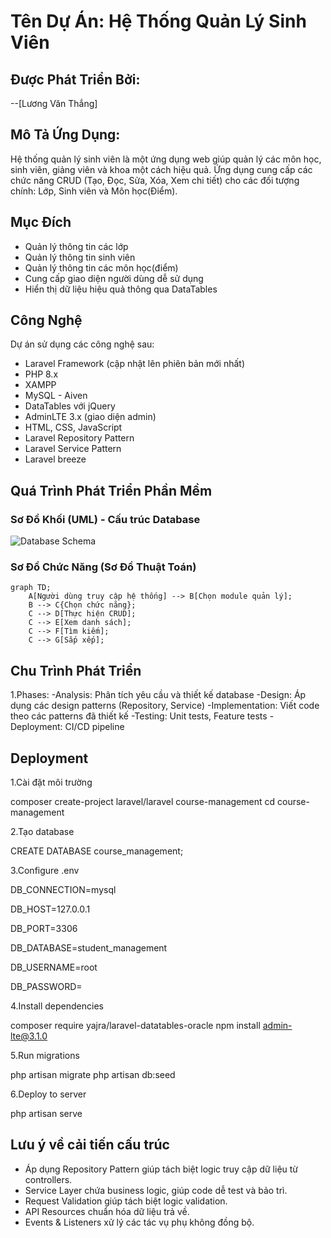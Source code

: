 # Tên Dự Án: Hệ Thống Quản Lý Sinh Viên
## Được Phát Triển Bởi:
--[Lương Văn Thắng]

## Mô Tả Ứng Dụng:
Hệ thống quản lý sinh viên là một ứng dụng web giúp quản lý các môn học, sinh viên, giảng viên và khoa một cách hiệu quả. Ứng dụng cung cấp các chức năng CRUD (Tạo, Đọc, Sửa, Xóa, Xem chi tiết) cho các đối tượng chính: Lớp, Sinh viên và Môn học(Điểm).

## Mục Đích
- Quản lý thông tin các lớp
- Quản lý thông tin sinh viên 
- Quản lý thông tin các môn học(điểm)
- Cung cấp giao diện người dùng dễ sử dụng
- Hiển thị dữ liệu hiệu quả thông qua DataTables
## Công Nghệ
Dự án sử dụng các công nghệ sau:

- Laravel Framework (cập nhật lên phiên bản mới nhất)
- PHP 8.x
- XAMPP 
- MySQL - Aiven
- DataTables với jQuery
- AdminLTE 3.x (giao diện admin)
- HTML, CSS, JavaScript
- Laravel Repository Pattern
- Laravel Service Pattern
- Laravel breeze
## Quá Trình Phát Triển Phần Mềm
### Sơ Đồ Khối (UML) - Cấu trúc Database
![Database Schema](https://github.com/user-attachments/assets/ced7bf7a-2c2e-4e34-828f-ae9b81673d5c)

### Sơ Đồ Chức Năng (Sơ Đồ Thuật Toán)
```mermaid
graph TD;
    A[Người dùng truy cập hệ thống] --> B[Chọn module quản lý];
    B --> C{Chọn chức năng};
    C --> D[Thực hiện CRUD];
    C --> E[Xem danh sách];
    C --> F[Tìm kiếm];
    C --> G[Sắp xếp];
```
## Chu Trình Phát Triển
1.Phases:
-Analysis: Phân tích yêu cầu và thiết kế database
-Design: Áp dụng các design patterns (Repository, Service)
-Implementation: Viết code theo các patterns đã thiết kế
-Testing: Unit tests, Feature tests
-Deployment: CI/CD pipeline

## Deployment
1.Cài đặt môi trường

composer create-project laravel/laravel course-management cd course-management

2.Tạo database

CREATE DATABASE course_management;

3.Configure .env

DB_CONNECTION=mysql

DB_HOST=127.0.0.1

DB_PORT=3306

DB_DATABASE=student_management

DB_USERNAME=root

DB_PASSWORD=

4.Install dependencies

composer require yajra/laravel-datatables-oracle npm install admin-lte@3.1.0

5.Run migrations

php artisan migrate 
php artisan db:seed 

6.Deploy to server

php artisan serve

## Lưu ý về cải tiến cấu trúc
- Áp dụng Repository Pattern giúp tách biệt logic truy cập dữ liệu từ controllers.
- Service Layer chứa business logic, giúp code dễ test và bảo trì.
- Request Validation giúp tách biệt logic validation.
- API Resources chuẩn hóa dữ liệu trả về.
- Events & Listeners xử lý các tác vụ phụ không đồng bộ.
